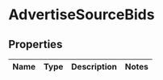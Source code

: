 # AdvertiseSourceBids

## Properties
Name | Type | Description | Notes
------------ | ------------- | ------------- | -------------
